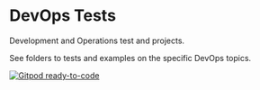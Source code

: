 # DevOps Tests

Development and Operations test and projects.

See folders to tests and examples on the specific DevOps topics.

[![Gitpod ready-to-code](https://img.shields.io/badge/Gitpod-ready--to--code-blue?logo=gitpod)](https://gitpod.io/#https://gitlab.com/justunsix/devops-tests)
